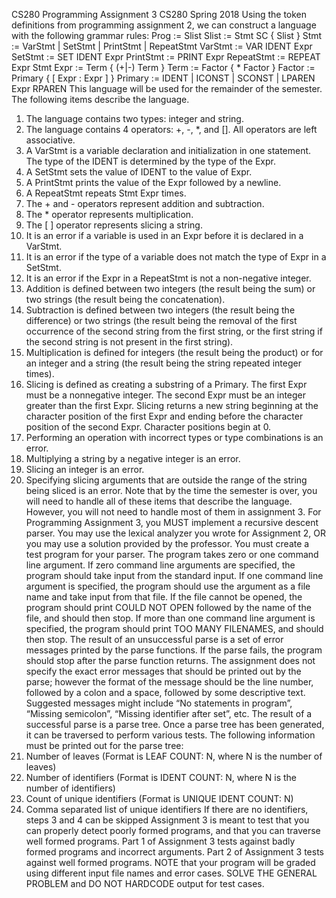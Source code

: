 CS280
Programming Assignment 3
CS280 Spring 2018
Using the token definitions from programming assignment 2, we can construct a language with
the following grammar rules:
Prog := Slist
Slist := Stmt SC { Slist }
Stmt := VarStmt | SetStmt | PrintStmt | RepeatStmt
VarStmt := VAR IDENT Expr
SetStmt := SET IDENT Expr
PrintStmt := PRINT Expr
RepeatStmt := REPEAT Expr Stmt
Expr := Term { (+|-) Term }
Term := Factor { * Factor }
Factor := Primary { [ Expr : Expr ] }
Primary := IDENT | ICONST | SCONST | LPAREN Expr RPAREN
This language will be used for the remainder of the semester.
The following items describe the language.
1. The language contains two types: integer and string.
2. The language contains 4 operators: +, -, *, and []. All operators are left associative.
3. A VarStmt is a variable declaration and initialization in one statement. The type of the
IDENT is determined by the type of the Expr.
4. A SetStmt sets the value of IDENT to the value of Expr.
5. A PrintStmt prints the value of the Expr followed by a newline.
6. A RepeatStmt repeats Stmt Expr times.
7. The + and - operators represent addition and subtraction.
8. The * operator represents multiplication.
9. The [ ] operator represents slicing a string.
10. It is an error if a variable is used in an Expr before it is declared in a VarStmt.
11. It is an error if the type of a variable does not match the type of Expr in a SetStmt.
12. It is an error if the Expr in a RepeatStmt is not a non-negative integer.
13. Addition is defined between two integers (the result being the sum) or two strings (the
result being the concatenation).
14. Subtraction is defined between two integers (the result being the difference) or two
strings (the result being the removal of the first occurrence of the second string from the
first string, or the first string if the second string is not present in the first string).
15. Multiplication is defined for integers (the result being the product) or for an integer and a
string (the result being the string repeated integer times).
16. Slicing is defined as creating a substring of a Primary. The first Expr must be a
nonnegative integer. The second Expr must be an integer greater than the first Expr.
Slicing returns a new string beginning at the character position of the first Expr and
ending before the character position of the second Expr. Character positions begin at 0.
17. Performing an operation with incorrect types or type combinations is an error.
18. Multiplying a string by a negative integer is an error.
19. Slicing an integer is an error.
20. Specifying slicing arguments that are outside the range of the string being sliced is an
error.
Note that by the time the semester is over, you will need to handle all of these items that
describe the language. However, you will not need to handle most of them in assignment 3.
For Programming Assignment 3, you MUST implement a recursive descent parser. You may
use the lexical analyzer you wrote for Assignment 2, OR you may use a solution provided by the
professor.
You must create a test program for your parser. The program takes zero or one command line
argument. If zero command line arguments are specified, the program should take input from
the standard input. If one command line argument is specified, the program should use the
argument as a file name and take input from that file. If the file cannot be opened, the program
should print COULD NOT OPEN followed by the name of the file, and should then stop. If more
than one command line argument is specified, the program should print TOO MANY
FILENAMES, and should then stop.
The result of an unsuccessful parse is a set of error messages printed by the parse functions. If
the parse fails, the program should stop after the parse function returns.
The assignment does not specify the exact error messages that should be printed out by the
parse; however the format of the message should be the line number, followed by a colon and a
space, followed by some descriptive text. Suggested messages might include “No statements in
program”, “Missing semicolon”, “Missing identifier after set”, etc.
The result of a successful parse is a parse tree. Once a parse tree has been generated, it can
be traversed to perform various tests.
The following information must be printed out for the parse tree:
1. Number of leaves (Format is LEAF COUNT: N, where N is the number of leaves)
2. Number of identifiers (Format is IDENT COUNT: N, where N is the number of identifiers)
3. Count of unique identifiers (Format is UNIQUE IDENT COUNT: N)
4. Comma separated list of unique identifiers
If there are no identifiers, steps 3 and 4 can be skipped
Assignment 3 is meant to test that you can properly detect poorly formed programs, and that
you can traverse well formed programs.
Part 1 of Assignment 3 tests against badly formed programs and incorrect arguments.
Part 2 of Assignment 3 tests against well formed programs.
NOTE that your program will be graded using different input file names and error cases. SOLVE
THE GENERAL PROBLEM and DO NOT HARDCODE output for test cases.
